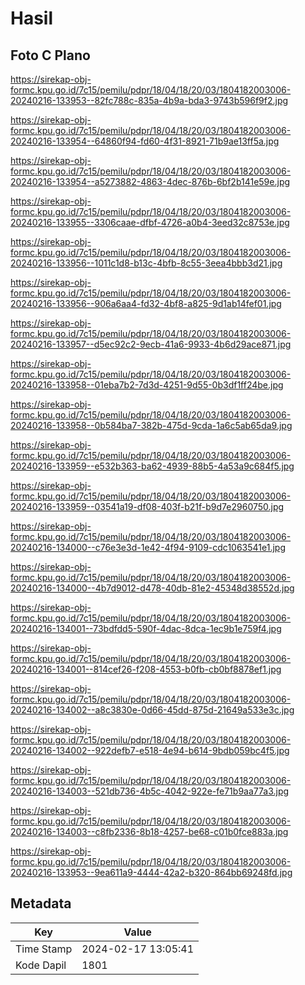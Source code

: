 # Hasil

## Foto C Plano

https://sirekap-obj-formc.kpu.go.id/7c15/pemilu/pdpr/18/04/18/20/03/1804182003006-20240216-133953--82fc788c-835a-4b9a-bda3-9743b596f9f2.jpg

https://sirekap-obj-formc.kpu.go.id/7c15/pemilu/pdpr/18/04/18/20/03/1804182003006-20240216-133954--64860f94-fd60-4f31-8921-71b9ae13ff5a.jpg

https://sirekap-obj-formc.kpu.go.id/7c15/pemilu/pdpr/18/04/18/20/03/1804182003006-20240216-133954--a5273882-4863-4dec-876b-6bf2b141e59e.jpg

https://sirekap-obj-formc.kpu.go.id/7c15/pemilu/pdpr/18/04/18/20/03/1804182003006-20240216-133955--3306caae-dfbf-4726-a0b4-3eed32c8753e.jpg

https://sirekap-obj-formc.kpu.go.id/7c15/pemilu/pdpr/18/04/18/20/03/1804182003006-20240216-133956--1011c1d8-b13c-4bfb-8c55-3eea4bbb3d21.jpg

https://sirekap-obj-formc.kpu.go.id/7c15/pemilu/pdpr/18/04/18/20/03/1804182003006-20240216-133956--906a6aa4-fd32-4bf8-a825-9d1ab14fef01.jpg

https://sirekap-obj-formc.kpu.go.id/7c15/pemilu/pdpr/18/04/18/20/03/1804182003006-20240216-133957--d5ec92c2-9ecb-41a6-9933-4b6d29ace871.jpg

https://sirekap-obj-formc.kpu.go.id/7c15/pemilu/pdpr/18/04/18/20/03/1804182003006-20240216-133958--01eba7b2-7d3d-4251-9d55-0b3df1ff24be.jpg

https://sirekap-obj-formc.kpu.go.id/7c15/pemilu/pdpr/18/04/18/20/03/1804182003006-20240216-133958--0b584ba7-382b-475d-9cda-1a6c5ab65da9.jpg

https://sirekap-obj-formc.kpu.go.id/7c15/pemilu/pdpr/18/04/18/20/03/1804182003006-20240216-133959--e532b363-ba62-4939-88b5-4a53a9c684f5.jpg

https://sirekap-obj-formc.kpu.go.id/7c15/pemilu/pdpr/18/04/18/20/03/1804182003006-20240216-133959--03541a19-df08-403f-b21f-b9d7e2960750.jpg

https://sirekap-obj-formc.kpu.go.id/7c15/pemilu/pdpr/18/04/18/20/03/1804182003006-20240216-134000--c76e3e3d-1e42-4f94-9109-cdc1063541e1.jpg

https://sirekap-obj-formc.kpu.go.id/7c15/pemilu/pdpr/18/04/18/20/03/1804182003006-20240216-134000--4b7d9012-d478-40db-81e2-45348d38552d.jpg

https://sirekap-obj-formc.kpu.go.id/7c15/pemilu/pdpr/18/04/18/20/03/1804182003006-20240216-134001--73bdfdd5-590f-4dac-8dca-1ec9b1e759f4.jpg

https://sirekap-obj-formc.kpu.go.id/7c15/pemilu/pdpr/18/04/18/20/03/1804182003006-20240216-134001--814cef26-f208-4553-b0fb-cb0bf8878ef1.jpg

https://sirekap-obj-formc.kpu.go.id/7c15/pemilu/pdpr/18/04/18/20/03/1804182003006-20240216-134002--a8c3830e-0d66-45dd-875d-21649a533e3c.jpg

https://sirekap-obj-formc.kpu.go.id/7c15/pemilu/pdpr/18/04/18/20/03/1804182003006-20240216-134002--922defb7-e518-4e94-b614-9bdb059bc4f5.jpg

https://sirekap-obj-formc.kpu.go.id/7c15/pemilu/pdpr/18/04/18/20/03/1804182003006-20240216-134003--521db736-4b5c-4042-922e-fe71b9aa77a3.jpg

https://sirekap-obj-formc.kpu.go.id/7c15/pemilu/pdpr/18/04/18/20/03/1804182003006-20240216-134003--c8fb2336-8b18-4257-be68-c01b0fce883a.jpg

https://sirekap-obj-formc.kpu.go.id/7c15/pemilu/pdpr/18/04/18/20/03/1804182003006-20240216-133953--9ea611a9-4444-42a2-b320-864bb69248fd.jpg


## Metadata

| Key        | Value               |
| ---------- | ------------------- |
| Time Stamp | 2024-02-17 13:05:41 |
| Kode Dapil | 1801                |



